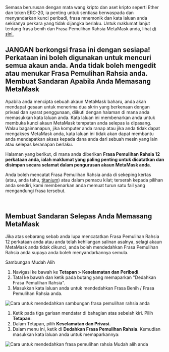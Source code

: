 Semasa berurusan dengan mata wang kripto dan aset kripto seperti Ether dan token ERC-20, ia penting untuk sentiasa berwaspada dan menyandarkan kunci peribadi, frasa mnemonik dan kata laluan anda sekiranya perkara yang tidak dijangka berlaku. Untuk maklumat lanjut tentang frasa benih dan Frasa Pemulihan Rahsia MetaMask anda, lihat [di sini.](https://support.metamask.io/hc/en-us/articles/4404722782107)


**JANGAN berkongsi frasa ini dengan sesiapa! Perkataan ini boleh digunakan untuk mencuri semua akaun anda. Anda tidak boleh mengedit atau menukar Frasa Pemulihan Rahsia anda.**
 
Membuat Sandaran Apabila Anda Memasang MetaMask
-----------------------------------------------


Apabila anda mencipta sebuah akaun MetaMask baharu, anda akan mendapat gesaan untuk menerima dua skrin yang berkenaan dengan privasi dan syarat penggunaan, diikuti dengan halaman di mana anda memasukkan kata laluan anda. Kata laluan ini membenarkan anda untuk membuka kunci akaun MetaMask tempatan anda selepas ia dipasang. Walau bagaimanapun, jika komputer anda ranap atau jika anda tidak dapat mengakses MetaMask anda, kata laluan ini tidak akan dapat membantu anda mendapatkan akses kepada dana anda dari sebuah mesin yang lain atau selepas keranapan berlaku.


Halaman yang berikut, di mana anda diberikan **Frasa Pemulihan Rahsia 12 perkataan anda, ialah maklumat yang paling penting untuk dicatatkan dan disimpan secara selamat dalam pengurusan akaun MetaMask anda**.


Anda boleh mencatat Frasa Pemulihan Rahsia anda di sekeping kertas (atau, anda tahu, [titanium](https://www.toughgadget.com/bitcoin-crypto-metal-recovery-seed-wallets/)) atau dalam pemacu kilat; terserah kepada pilihan anda sendiri, kami membenarkan anda memuat turun satu fail yang mengandungi frasa tersebut.


 


Membuat Sandaran Selepas Anda Memasang MetaMask
-----------------------------------------------


Jika atas sebarang sebab anda lupa mencatatkan Frasa Pemulihan Rahsia 12 perkataan anda atau anda telah kehilangan salinan asalnya, selagi akaun MetaMask anda tidak dikunci, anda boleh mendedahkan Frasa Pemulihan Rahsia anda supaya anda boleh menyandarkannya semula. 




Sambungan Mudah Alih


1. Navigasi ke bawah ke **Tetapan >** **Keselamatan dan Peribadi**.
2. Tatal ke bawah dan ketik pada butang yang memaparkan "Dedahkan Frasa Pemulihan Rahsia".
3. Masukkan kata laluan anda untuk mendedahkan Frasa Benih / Frasa Pemulihan Rahsia anda.


![Cara untuk mendedahkan sambungan frasa pemulihan rahsia anda](https://support.metamask.io/hc/article_attachments/9541233181083)




1. Ketik pada tiga garisan mendatar di bahagian atas sebelah kiri. Pilih **Tetapan**:
2. Dalam Tetapan, pilih **Keselamatan dan Privasi.**
3. Dalam menu ini, ketik di **Dedahkan Frasa Pemulihan Rahsia**. Kemudian masukkan kata laluan anda untuk memaparkannya:


![Cara untuk mendedahkan frasa pemulihan rahsia Mudah alih anda](https://support.metamask.io/hc/article_attachments/9542309263515)




 

